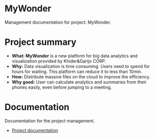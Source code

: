 # MyWonder
Management documentation for project: MyWonder.

# Project summary
- **What: MyWonder** is a new platform for big data analytics and visualization provided by Khider&Garijo CORP.
- **Why:** Data visualization is time consuming. Users need to spend for hours for waiting. This platform can reduce it to less than 10min.
- **How:** Distribute massive files on the cloud to improve the efficiency.
- **Why good:** User can calculate analytics and summaries from their phones easily, even before jumping to a meeting.

# Documentation
Documentation for the project management.
- [Project documentation](https://yanghaoxixi.github.io/MyWonder/)
